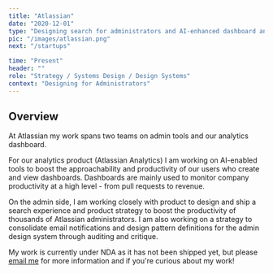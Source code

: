 ```yaml
---
title: "Atlassian"
date: "2020-12-01"
type: "Designing search for administrators and AI-enhanced dashboard analytics experiences."
pic: "/images/atlassian.png"
next: "/startups"

time: "Present"
header: ""
role: "Strategy / Systems Design / Design Systems"
context: "Designing for Administrators"
---
```


## Overview

At Atlassian my work spans two teams on admin tools and our analytics dashboard. 

For our analytics product (Atlassian Analytics) I am working on AI-enabled tools to boost the approachability and productivity of our users who create and view dashboards. Dashboards are mainly used to monitor company productivity at a high level - from pull requests to revenue. 

On the admin side, I am working closely with product to design and ship a search experience and product strategy to boost the productivity of thousands of Atlassian administrators. I am also working on a strategy to consolidate email notifications and design pattern definitions for the admin design system through auditing and critique.

My work is currently under NDA as it has not been shipped yet, but please [email me](mailto:cliu55567@gmail.com) for more information and if you're curious about my work!
